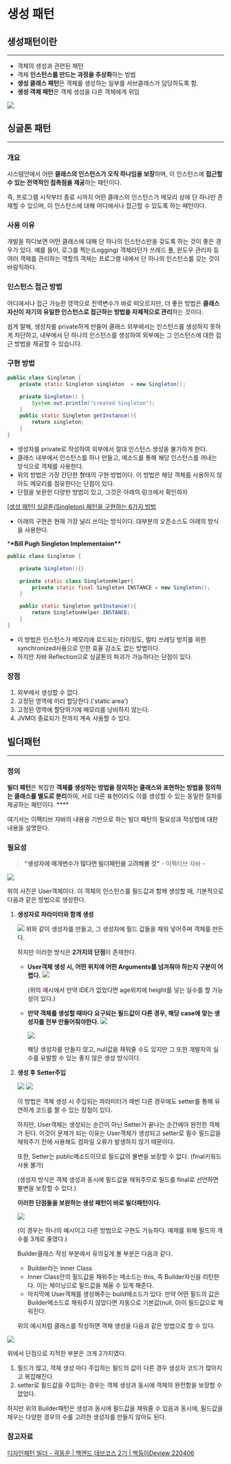 # 생성 패턴

## 생성패턴이란

---

- 객체의 생성과 관련된 패턴
- 객체 **인스턴스를 만드는 과정을 추상화**하는 방법
- **생성 클래스 패턴**은 객체를 생성하는 일부를 서브클래스가 담당하도록 함.
- **생성 객체 패턴**은 객체 생성을 다른 객체에게 위임

<img src="./img/untitled.png">

## 싱글톤 패턴

---

### 개요

시스템안에서 어떤 **클래스의 인스턴스가 오직 하나임을 보장**하며, 이 인스턴스에 **접근할 수 있는 전역적인 접촉점을 제공**하는 패턴이다.

즉, 프로그램 시작부터 종료 시까지 어떤 클래스의 인스턴스가 메모리 상에 단 하나만 존재할 수 있으며, 이 인스턴스에 대해 어디에서나 접근할 수 있도록 하는 패턴이다.

### 사용 이유

개발을 하다보면 어떤 클래스에 대해 단 하나의 인스턴스만을 갖도록 하는 것이 좋은 경우가 있다. 예를 들어, 로그를 찍는(Logging) 객체라던가 쓰레드 풀, 윈도우 관리자 등 여러 객체를 관리하는 역할의 객체는 프로그램 내에서 단 하나의 인스턴스를 갖는 것이 바람직하다.

### 인스턴스 접근 방법

어디에서나 접근 가능한 영역으로 전역변수가 바로 떠오르지만, 더 좋은 방법은 **클래스 자신이 자기의 유일한 인스턴스로 접근하는 방법을 자체적으로 관리**하는 것이다.

쉽게 말해, 생성자를 private하게 만들어 클래스 외부에서는 인스턴스를 생성하지 못하게 차단하고, 내부에서 단 하나의 인스턴스를 생성하여 외부에는 그 인스턴스에 대한 접근 방법을 제공할 수 있습니다.

### 구현 방법

```java
public class Singleton {
    private static Singleton singleton  = new Singleton();

    private Singleton() {
        System.out.println("created Singleton");
    }
    public static Singleton getInstance(){
        return singleton;
    }
}
```

- 생성자를 private로 작성하여 외부에서 절대 인스턴스 생성을 불가하게 한다.
- 클래스 내부에서 인스턴스를 하나 만들고, 메소드를 통해 해당 인스턴스를 꺼내는 방식으로 객체를 사용한다.
- 위의 방법은 가장 간단한 형태의 구현 방법이다. 이 방법은 해당 객체를 사용하지 않아도 메모리를 점유한다는 단점이 있다.
- 단점을 보완한 다양한 방법이 있고, 그것은 아래의 링크에서 확인하자

[[생성 패턴] 싱글톤(Singleton) 패턴을 구현하는 6가지 방법](https://readystory.tistory.com/116)

- 아래의 구현은 현재 가장 널리 쓰이는 방식이다. 대부분의 오픈소스도 아래의 방식을 사용한다.

\***\*Bill Pugh Singleton Implementaion\*\***

```java
public class Singleton {

    private Singleton(){}

    private static class SingletonHelper{
        private static final Singleton INSTANCE = new Singleton();
    }

    public static Singleton getInstance(){
        return SingletonHelper.INSTANCE;
    }
}
```

- 이 방법은 인스턴스가 메모리에 로드되는 타이밍도, 멀티 쓰레딩 방지를 위한 synchronized사용으로 인한 효율 감소도 없는 방법이다.
- 하지만 자바 Reflection으로 싱글톤의 파괴가 가능하다는 단점이 있다.

### 장점

1. 외부에서 생성할 수 없다.
2. 고정된 영역에 미리 할당한다.('static area')
3. 고정된 영역에 할당하기에 메모리를 낭비하지 않는다.
4. JVM이 종료되기 전까지 계속 사용할 수 있다.

## 빌더패턴

---

### 정의

**빌더 패턴**은 복잡한 **객체를 생성하는 방법을 정의하는 클래스와 표현하는 방법을 정의하는 클래스를 별도로 분리**하여, 서로 다른 표현이라도 이를 생성할 수 있는 동일한 절차를 제공하는 패턴이다. \*\*\*\*

여기서는 이펙티브 자바의 내용을 기반으로 하는 빌더 패턴의 필요성과 작성법에 대한 내용을 설명한다.

### 필요성

> **“생성자에 매개변수가 많다면 빌더패턴을 고려해볼 것”** - 이펙티브 자바 -

<img src="./img/untitled1.png">

위의 사진은 User객체이다. 이 객체의 인스턴스를 필드값과 함께 생성할 때, 기본적으로 다음과 같은 방법으로 생성한다.

1. **생성자로 파라미터와 함께 생성**

   <img src="./img/untitled2.png">
   위와 같이 생성자를 만들고, 그 생성자에 필드 값들을 채워 넣어주며 객체를 만든다.

   하지만 이러한 방식은 **2가지의 단점**이 존재한다.

   - **User객체 생성 시, 어떤 위치에 어떤 Arguments를 넘겨줘야 하는지 구분이 어렵다.**
       <img src="./img/untitled3.png">
       
       (위의 예시에서 만약 IDE가 없었다면 age위치에 height를 넣는 실수를 할 가능성이 있다.)

   - **만약 객체를 생성할 때마다 요구되는 필드값이 다른 경우, 해당 case에 맞는 생성자를 전부 만들어줘야한다.**
       <img src="./img/untitled4.png">
       
       <img src="./img/untitled5.png">
       
       해당 생성자를 만들지 않고, null값을 채워줄 수도 있지만 그 또한 개발자의 실수를 유발할 수 있는 좋지 않은 생성 방식이다.


2. **생성 후 Setter주입**

   <img src="./img/untitled6.png">

   <img src="./img/untitled7.png">

   이 방법은 객체 생성 시 주입되는 파라미터가 매번 다른 경우에도 setter를 통해 유연하게 코드를 짤 수 있는 장점이 있다.

   하지만, User객체는 생성되는 순간이 아닌 Setter가 끝나는 순간에야 완전한 객체가 된다. 이것이 문제가 되는 이유는 User객체가 생성되고 setter로 필수 필드값을 채워주기 전에 사용해도 컴파일 오류가 발생하지 않기 때문이다.

   또한, Setter는 public메소드이므로 필드값의 불변을 보장할 수 없다. (final키워드 사용 불가)

   (생성자 방식은 객체 생성과 동시에 필드값을 채워주므로 필드를 final로 선언하면 불변을 보장할 수 있다.)

   **이러한 단점들을 보완하는 생성 패턴이 바로 빌더패턴이다.**

   <img src="./img/untitled8.png">

   (이 경우는 하나의 예시이고 다른 방법으로 구현도 가능하다. 예제를 위해 필드의 개수를 3개로 줄였다.)

   Builder클래스 작성 부분에서 유의깊게 볼 부분은 다음과 같다.

   - Builder라는 Inner Class
   - Inner Class안의 필드값을 채워주는 메소드는 this, 즉 Builder자신을 리턴한다. 이는 체이닝으로 필드값을 채울 수 있게 해준다.
   - 마지막에 User객체를 생성해주는 build메소드가 있다. 만약 어떤 필드의 값은 Builder메소드로 채워주지 않았다면 자동으로 기본값(null, 0)이 필드값으로 채워진다.

   위의 예시처럼 클래스를 작성하면 객체 생성을 다음과 같은 방법으로 할 수 있다.

<img src="./img/untitled9.png">

위에서 단점으로 지적한 부분은 크게 2가지였다.

1. 필드가 많고, 객체 생성 마다 주입하는 필드의 값이 다른 경우 생성자 코드가 많아지고 복잡해진다.
2. setter로 필드값을 주입하는 경우는 객체 생성과 동시에 객체의 완전함을 보장할 수 없었다.

하지만 위의 Builder패턴은 생성과 동시에 필드값을 채워줄 수 있음과 동시에, 필드값을 채우는 다양한 경우의 수를 고려한 생성자를 만들지 않아도 된다.

### 참고자료

[디자인패턴 빌더 - 곽동운 | 백엔드 데브코스 2기 | 백둥이Deview 220406](https://youtu.be/BCI4mLPsJUk)
